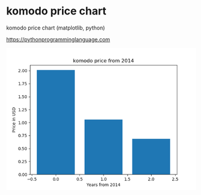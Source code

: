 # komodo price chart 

komodo price chart (matplotlib, python)

https://pythonprogramminglanguage.com

<img src='chart.png'>
